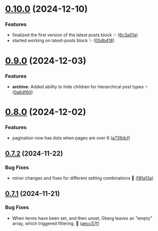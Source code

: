 # [0.10.0](https://github.com/JCO-Digital/jcore-dynamic-archive/compare/v0.9.0...v0.10.0) (2024-12-10)


### Features

* finalized the first version of the latest posts block ✨ ([6c3a01a](https://github.com/JCO-Digital/jcore-dynamic-archive/commit/6c3a01ab254dc85c4ee769c41ce48a030bebd560))
* started working on latest-posts block :sparkles: ([05db418](https://github.com/JCO-Digital/jcore-dynamic-archive/commit/05db41859786b26bfe508da6416fde315fc2e00a))



# [0.9.0](https://github.com/JCO-Digital/jcore-dynamic-archive/compare/v0.8.0...v0.9.0) (2024-12-03)


### Features

* **archive:** Added ability to hide children for hierarchical post types :sparkles: ([0a6df60](https://github.com/JCO-Digital/jcore-dynamic-archive/commit/0a6df60bb0f540e77f3487d4e13ec3d750ec2614))



# [0.8.0](https://github.com/JCO-Digital/jcore-dynamic-archive/compare/v0.7.2...v0.8.0) (2024-12-02)


### Features

* pagination now has dots when pages are over 6 ([a739dcf](https://github.com/JCO-Digital/jcore-dynamic-archive/commit/a739dcfe4dba16e2549bd800f151309a7f352c17))



## [0.7.2](https://github.com/JCO-Digital/jcore-dynamic-archive/compare/v0.7.1...v0.7.2) (2024-11-22)


### Bug Fixes

* minor changes and fixes for different setting combinations :bug: ([f8fa13a](https://github.com/JCO-Digital/jcore-dynamic-archive/commit/f8fa13a1f85e1dd5a6ec1449164271d6ea51d93b))



## [0.7.1](https://github.com/JCO-Digital/jcore-dynamic-archive/compare/v0.7.0...v0.7.1) (2024-11-21)


### Bug Fixes

* When terms have been set, and then unset, Gberg leaves an "empty" array, which triggered filtering. 🐛 ([aecc57f](https://github.com/JCO-Digital/jcore-dynamic-archive/commit/aecc57f9f42c3a7800c47dd9aed8bd689a58a398))



